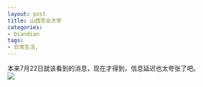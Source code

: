 ```yaml
---
layout: post
title: 山西农业大学
categories:
- Diandian
tags:
- 日常生活, 
---
```

本来7月22日就该看到的消息，现在才得到，信息延迟也太夸张了吧。
<br />
<img src="http://m2.img.srcdd.com/farm5/d/2012/0627/10/590C4AD2D41FFB9A14987C6897AF1773_B500_900_500_305.PNG" />